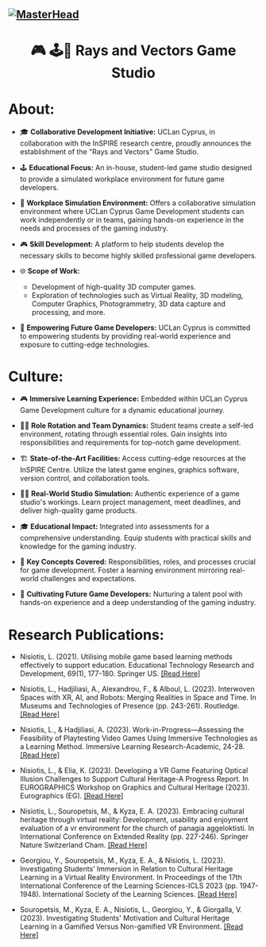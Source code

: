 [![MasterHead](https://user-images.githubusercontent.com/58959408/232639433-cb0aea21-66f0-4508-a771-85e2089c5a87.gif)](https://www.uclancyprus.ac.cy/rays-and-vectors-game-studio/)
----------------------------------------------------
<h1 align="center"> 🎮 🕹️🎲 Rays and Vectors Game Studio</h1>

# About:
- 🎓 **Collaborative Development Initiative:** UCLan Cyprus, in collaboration with the InSPIRE research centre, proudly announces the establishment of the "Rays and Vectors" Game Studio.

- 🕹️ **Educational Focus:** An in-house, student-led game studio designed to provide a simulated workplace environment for future game developers.

- 🔄 **Workplace Simulation Environment:** Offers a collaborative simulation environment where UCLan Cyprus Game Development students can work independently or in teams, gaining hands-on experience in the needs and processes of the gaming industry.

- 🎮 **Skill Development:** A platform to help students develop the necessary skills to become highly skilled professional game developers.

- 🌐 **Scope of Work:**
  - Development of high-quality 3D computer games.
  - Exploration of technologies such as Virtual Reality, 3D modeling, Computer Graphics, Photogrammetry, 3D data capture and processing, and more.

- 🚀 **Empowering Future Game Developers:** UCLan Cyprus is committed to empowering students by providing real-world experience and exposure to cutting-edge technologies.


 
# Culture:
- 🎮 **Immersive Learning Experience:** Embedded within UCLan Cyprus Game Development culture for a dynamic educational journey.

- 🤹‍♂️ **Role Rotation and Team Dynamics:** Student teams create a self-led environment, rotating through essential roles. Gain insights into responsibilities and requirements for top-notch game development.

- 🏗️ **State-of-the-Art Facilities:** Access cutting-edge resources at the InSPIRE Centre. Utilize the latest game engines, graphics software, version control, and collaboration tools.

- 👩‍💻 **Real-World Studio Simulation:** Authentic experience of a game studio's workings. Learn project management, meet deadlines, and deliver high-quality game products.

- 🎓 **Educational Impact:** Integrated into assessments for a comprehensive understanding. Equip students with practical skills and knowledge for the gaming industry.

- 🚨 **Key Concepts Covered:** Responsibilities, roles, and processes crucial for game development. Foster a learning environment mirroring real-world challenges and expectations.

- 🌈 **Cultivating Future Game Developers:** Nurturing a talent pool with hands-on experience and a deep understanding of the gaming industry.




# Research Publications:
* Nisiotis, L. (2021). Utilising mobile game based learning methods effectively to support education. Educational Technology Research and Development, 69(1), 177-180. Springer US. [[Read Here]](https://link.springer.com/article/10.1007/s11423-020-09887-x)

* Nisiotis, L., Hadjiliasi, A., Alexandrou, F., & Alboul, L. (2023). Interwoven Spaces with XR, AI, and Robots: Merging Realities in Space and Time. In Museums and Technologies of Presence (pp. 243-261). Routledge. [[Read Here]](https://www.taylorfrancis.com/chapters/edit/10.4324/9781003334316-17/interwoven-spaces-xr-ai-robots-louis-nisiotis-aimilios-hadjiliasi-floris-alexandrou-lyuba-alboul)

* Nisiotis, L., & Hadjiliasi, A. (2023). Work-in-Progress—Assessing the Feasibility of Playtesting Video Games Using Immersive Technologies as a Learning Method. Immersive Learning Research-Academic, 24-28. [[Read Here]](https://publications.immersivelrn.org/index.php/academic/article/view/75)

* Nisiotis, L., & Elia, K. (2023). Developing a VR Game Featuring Optical Illusion Challenges to Support Cultural Heritage-A Progress Report. In EUROGRAPHICS Workshop on Graphics and Cultural Heritage (2023). Eurographics (EG). [[Read Here]](https://clok.uclan.ac.uk/48958/)

* Nisiotis, L., Souropetsis, M., & Kyza, E. A. (2023). Embracing cultural heritage through virtual reality: Development, usability and enjoyment evaluation of a vr environment for the church of panagia aggeloktisti. In International Conference on Extended Reality (pp. 227-246). Springer Nature Switzerland Cham. [[Read Here]](https://link.springer.com/chapter/10.1007/978-3-031-43404-4_15)

* Georgiou, Y., Souropetsis, M., Kyza, E. A., & Nisiotis, L. (2023). Investigating Students’ Immersion in Relation to Cultural Heritage Learning in a Virtual Reality Environment. In Proceedings of the 17th International Conference of the Learning Sciences-ICLS 2023 (pp. 1947-1948). International Society of the Learning Sciences. [[Read Here]](https://repository.isls.org/handle/1/10103)

* Souropetsis, M., Kyza, E. A., Nisiotis, L., Georgiou, Y., & Giorgalla, V. (2023). Investigating Students' Motivation and Cultural Heritage Learning in a Gamified Versus Non-gamified VR Environment. [[Read Here]](https://clok.uclan.ac.uk/49519/)
